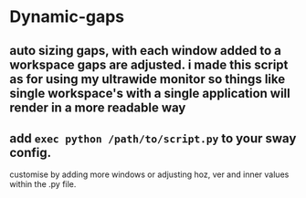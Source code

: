 # Dynamic-gaps
auto sizing gaps, with each window added to a workspace gaps are adjusted.
i made this script as for using my ultrawide monitor so things like single 
workspace's with a single application will render in a more readable way
--------------------------------------------------------------------------
add `exec python /path/to/script.py` to your sway config.
--------------------------------------------------------------------------
customise by adding more windows or adjusting hoz, ver and inner values 
within the .py file.
